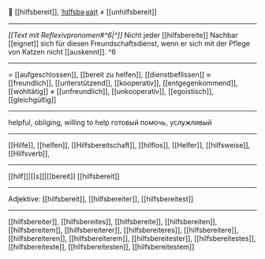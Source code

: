 
🤝 [[hilfsbereit]], [ˈhɪlfsbəˌʁaɪ̯t](https://youglish.com/pronounce/hilfsbereit/german) ≠ [[unhilfsbereit]]

---
*[[Text mit Reflexivpronomen#^6|^]]* Nicht jeder [[hilfsbereite]] Nachbar [[eignet]] sich für diesen Freundschaftsdienst, wenn er sich mit der Pflege von Katzen nicht [[auskennt]]. ^6

---
= [[aufgeschlossen]], [[bereit zu helfen]], [[dienstbeflissen]]
≈ [[freundlich]], [[unterstützend]], [[kooperativ]], [[entgegenkommend]], [[wohltätig]]
≠ [[unfreundlich]], [[unkooperativ]], [[egoistisch]], [[gleichgültig]]

---
helpful, obliging, willing to help
готовый помочь, услужливый

---
[[Hilfe]], [[helfen]], [[Hilfsbereitschaft]], [[hilflos]], [[Helfer]], [[hilfsweise]], [[Hilfsverb]],

---
[[hilf]]|[[s]]|[[bereit]]
[[hilfsbereit]]


---
Adjektive: [[hilfsbereit]], [[hilfsbereiter]], [[hilfsbereitest]]

---
[[hilfsbereiter]], [[hilfsbereites]], [[hilfsbereite]], [[hilfsbereiten]], [[hilfsbereitem]], [[hilfsbereiterer]], [[hilfsbereiteres]], [[hilfsbereitere]], [[hilfsbereiteren]], [[hilfsbereiterem]], [[hilfsbereitester]], [[hilfsbereitestes]], [[hilfsbereiteste]], [[hilfsbereitesten]], [[hilfsbereitestem]]